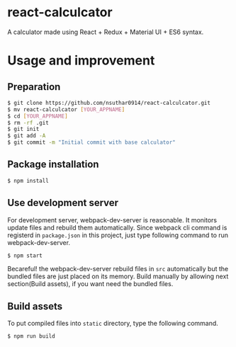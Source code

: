 # react-calculcator
A calculator made using React + Redux + Material UI + ES6 syntax. 


# Usage and improvement
## Preparation
```bash
$ git clone https://github.com/nsuthar0914/react-calculcator.git
$ mv react-calculcator [YOUR_APPNAME]
$ cd [YOUR_APPNAME]
$ rm -rf .git
$ git init
$ git add -A
$ git commit -m "Initial commit with base calculator"
```

## Package installation
```bash
$ npm install
```

## Use development server
For development server, webpack-dev-server is reasonable. It monitors update files and rebuild them automatically. Since webpack cli command is registerd in `package.json` in this project, just type following command to run webpack-dev-server.

```bash
$ npm start
```

Becareful! the webpack-dev-server rebuild files in `src` automatically but the bundled files are just placed on its memory. Build manually by allowing next section(Build assets), if you want need the bundled files.


## Build assets
To put compiled files into `static` directory, type the following command.

```bash
$ npm run build
```



